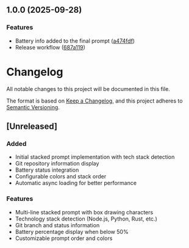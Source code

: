 ## 1.0.0 (2025-09-28)

### Features

* Battery info added to the final prompt ([a474fdf](https://github.com/rumboon/stacked-prompt/commit/a474fdf0d294c81d90b03c6c207d404a561fa05b))
* Release workflow ([687a119](https://github.com/rumboon/stacked-prompt/commit/687a11990dfb11314163c165e3243318303c05f7))

# Changelog

All notable changes to this project will be documented in this file.

The format is based on [Keep a Changelog](https://keepachangelog.com/en/1.0.0/),
and this project adheres to [Semantic Versioning](https://semver.org/spec/v2.0.0.html).

## [Unreleased]

### Added
- Initial stacked prompt implementation with tech stack detection
- Git repository information display
- Battery status integration
- Configurable colors and stack order
- Automatic async loading for better performance

### Features
- Multi-line stacked prompt with box drawing characters
- Technology stack detection (Node.js, Python, Rust, etc.)
- Git branch and status information
- Battery percentage display when below 50%
- Customizable prompt order and colors
